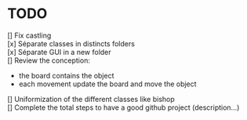 # TODO

[] Fix castling  
[x] Séparate classes in distincts folders  
[x] Séparate GUI in a new folder  
[] Review the conception:  
- the board contains the object  
- each movement update the board and move the object  

[] Uniformization of the different classes like bishop  
[] Complete the total steps to have a good github project (description...)
